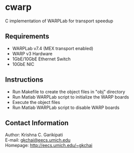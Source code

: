 cwarp
=====

C implementation of WARPLab for transport speedup

Requirements
------------

* WARPLab v7.4 (MEX transport enabled)
* WARP v3 Hardware
* 1GbE/10GbE Ethernet Switch
* 10GbE NIC


Instructions
------------

* Run Makefile to create the object files in "obj" directory
* Run Matlab WARPLab script to initialize the WARP boards
* Execute the object files
* Run Matlab WARPLab script to disable WARP boards


Contact Information
-------------------

Author: Krishna C. Garikipati  
E-mail: <gkchai@eecs.umich.edu>  
Homepage: <http://eecs.umich.edu/~gkchai>  









